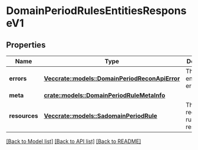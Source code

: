 # DomainPeriodRulesEntitiesResponseV1

## Properties

Name | Type | Description | Notes
------------ | ------------- | ------------- | -------------
**errors** | [**Vec<crate::models::DomainPeriodReconApiError>**](domain.ReconAPIError.md) | The request encountered errors |
**meta** | [**crate::models::DomainPeriodRuleMetaInfo**](domain.RuleMetaInfo.md) |  |
**resources** | [**Vec<crate::models::SadomainPeriodRule>**](sadomain.Rule.md) | The requested rule resources |

[[Back to Model list]](../README.md#documentation-for-models) [[Back to API list]](../README.md#documentation-for-api-endpoints) [[Back to README]](../README.md)
